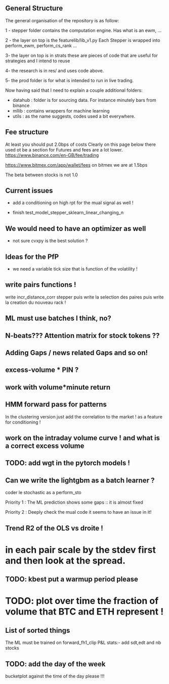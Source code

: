 

## General Structure
The general organisation of the repository is as follow:

1 - stepper folder contains the computation engine. Has what is an ewm, ...

2 - the layer on top is the featurelib/lib_v1.py
Each Stepper is wrapped into perform_ewm, perform_cs_rank ...

3- the layer on top is in strats these are pieces of code that are useful for strategies
and I intend to reuse

4- the research is in res/ and uses code above.

5- the prod folder is for what is intended to run in live trading. 



Now having said that I need to explain a couple additional folders:
- datahub : folder is for sourcing data. For instance minutely bars from binance
- mllib : contains wrappers for machine learning
- utils : as the name suggests, codes used a bit everywhere.



## Fee structure
At least you should put 2.0bps of costs
Clearly on this page below there used ot be a section for Futures and fees are a lot lower.
https://www.binance.com/en-GB/fee/trading

https://www.bitmex.com/app/wallet/fees
on bitmex we are at 1.5bps

The beta between stocks is not 1.0

## Current issues

- add a conditioning on high rpt for the mual signal as well !

- finish test_model_stepper_sklearn_linear_changing_n



## We would need to have an optimizer as well
- not sure cvxpy is the best solution ?

## Ideas for the PfP
- we need a variable tick size that is function of the volatility !

## write pairs functions !
write incr_distance_corr stepper
puis write la selection des paires 
puis write la creation du nouveau rack !


## ML must use batches I think, no? 

## N-beats??? Attention matrix for stock tokens ??

## Adding Gaps / news related Gaps and so on!

## excess-volume * PIN ? 
## work with volume*minute return

## HMM forward pass for patterns


In the clustering version just add the correlation to the market ! as a feature for conditioning !


## work on the intraday volume curve ! and what is a correct excess volume

## TODO: add wgt in the pytorch models ! 

## Can we write the lightgbm as a batch learner ? 

coder le stochastic as a perform_sto


Priority 1 : The ML prediction shows some gaps :: it is almost fixed

Priority 2 : Deeply check the mual code it seems to have an issue in it!

## Trend R2 of the OLS vs droite !

# in each pair scale by the stdev first and then look at the spread.

## TODO: kbest put a warmup period please

# TODO: plot over time the fraction of volume that BTC and ETH represent !

## List of sorted things
The ML must be trained on forward_fh1_clip
P&L stats:- add sdt,edt and nb stocks

## TODO: add the day of the week

bucketplot against the time of the day please !!!
